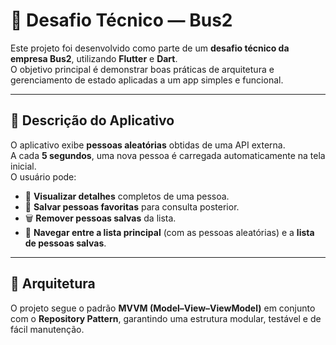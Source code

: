 # 🚌 Desafio Técnico — Bus2

Este projeto foi desenvolvido como parte de um **desafio técnico da empresa Bus2**, utilizando **Flutter** e **Dart**.  
O objetivo principal é demonstrar boas práticas de arquitetura e gerenciamento de estado aplicadas a um app simples e funcional.

---

## 📱 Descrição do Aplicativo

O aplicativo exibe **pessoas aleatórias** obtidas de uma API externa.  
A cada **5 segundos**, uma nova pessoa é carregada automaticamente na tela inicial.  
O usuário pode:

- 👀 **Visualizar detalhes** completos de uma pessoa.  
- 💾 **Salvar pessoas favoritas** para consulta posterior.  
- 🗑️ **Remover pessoas salvas** da lista.  
- 🔁 **Navegar entre a lista principal** (com as pessoas aleatórias) e a **lista de pessoas salvas**.

---

## 🧩 Arquitetura

O projeto segue o padrão **MVVM (Model–View–ViewModel)** em conjunto com o **Repository Pattern**, garantindo uma estrutura modular, testável e de fácil manutenção.
